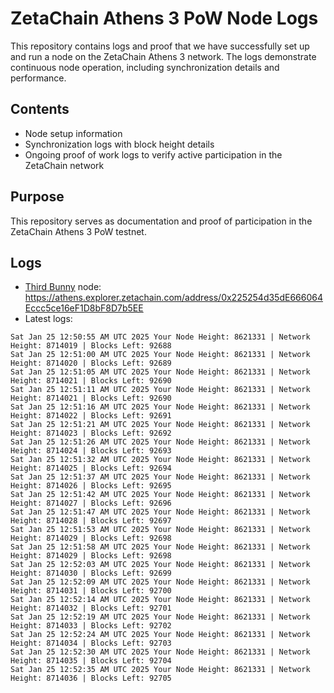 # ZetaChain Athens 3 PoW Node Logs
This repository contains logs and proof that we have successfully set up and run a node on the ZetaChain Athens 3 network. The logs demonstrate continuous node operation, including synchronization details and performance.

## Contents
- Node setup information
- Synchronization logs with block height details
- Ongoing proof of work logs to verify active participation in the ZetaChain network

## Purpose
This repository serves as documentation and proof of participation in the ZetaChain Athens 3 PoW testnet.

## Logs

- [Third Bunny](https://thirdbunny.xyz/) node: https://athens.explorer.zetachain.com/address/0x225254d35dE666064Eccc5ce16eF1D8bF8D7b5EE
- Latest logs:
```
Sat Jan 25 12:50:55 AM UTC 2025 Your Node Height: 8621331 | Network Height: 8714019 | Blocks Left: 92688
Sat Jan 25 12:51:00 AM UTC 2025 Your Node Height: 8621331 | Network Height: 8714020 | Blocks Left: 92689
Sat Jan 25 12:51:05 AM UTC 2025 Your Node Height: 8621331 | Network Height: 8714021 | Blocks Left: 92690
Sat Jan 25 12:51:11 AM UTC 2025 Your Node Height: 8621331 | Network Height: 8714021 | Blocks Left: 92690
Sat Jan 25 12:51:16 AM UTC 2025 Your Node Height: 8621331 | Network Height: 8714022 | Blocks Left: 92691
Sat Jan 25 12:51:21 AM UTC 2025 Your Node Height: 8621331 | Network Height: 8714023 | Blocks Left: 92692
Sat Jan 25 12:51:26 AM UTC 2025 Your Node Height: 8621331 | Network Height: 8714024 | Blocks Left: 92693
Sat Jan 25 12:51:32 AM UTC 2025 Your Node Height: 8621331 | Network Height: 8714025 | Blocks Left: 92694
Sat Jan 25 12:51:37 AM UTC 2025 Your Node Height: 8621331 | Network Height: 8714026 | Blocks Left: 92695
Sat Jan 25 12:51:42 AM UTC 2025 Your Node Height: 8621331 | Network Height: 8714027 | Blocks Left: 92696
Sat Jan 25 12:51:47 AM UTC 2025 Your Node Height: 8621331 | Network Height: 8714028 | Blocks Left: 92697
Sat Jan 25 12:51:53 AM UTC 2025 Your Node Height: 8621331 | Network Height: 8714029 | Blocks Left: 92698
Sat Jan 25 12:51:58 AM UTC 2025 Your Node Height: 8621331 | Network Height: 8714029 | Blocks Left: 92698
Sat Jan 25 12:52:03 AM UTC 2025 Your Node Height: 8621331 | Network Height: 8714030 | Blocks Left: 92699
Sat Jan 25 12:52:09 AM UTC 2025 Your Node Height: 8621331 | Network Height: 8714031 | Blocks Left: 92700
Sat Jan 25 12:52:14 AM UTC 2025 Your Node Height: 8621331 | Network Height: 8714032 | Blocks Left: 92701
Sat Jan 25 12:52:19 AM UTC 2025 Your Node Height: 8621331 | Network Height: 8714033 | Blocks Left: 92702
Sat Jan 25 12:52:24 AM UTC 2025 Your Node Height: 8621331 | Network Height: 8714034 | Blocks Left: 92703
Sat Jan 25 12:52:30 AM UTC 2025 Your Node Height: 8621331 | Network Height: 8714035 | Blocks Left: 92704
Sat Jan 25 12:52:35 AM UTC 2025 Your Node Height: 8621331 | Network Height: 8714036 | Blocks Left: 92705
```

